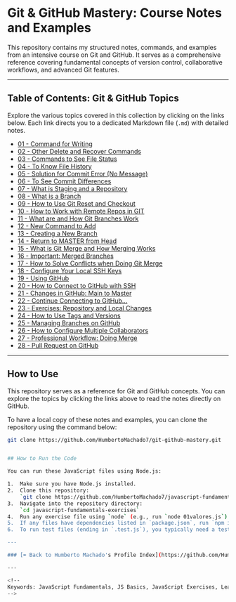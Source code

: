 # Git & GitHub Mastery: Course Notes and Examples

This repository contains my structured notes, commands, and examples from an intensive course on Git and GitHub. It serves as a comprehensive reference covering fundamental concepts of version control, collaborative workflows, and advanced Git features.

---

## Table of Contents: Git & GitHub Topics

Explore the various topics covered in this collection by clicking on the links below. Each link directs you to a dedicated Markdown file (`.md`) with detailed notes.

*   [01 - Command for Writing](./01-command-for-writing.md)
*   [02 - Other Delete and Recover Commands](./02-other-delete-recover-commands.md)
*   [03 - Commands to See File Status](./03-commands-to-see-file-status.md)
*   [04 - To Know File History](./04-to-know-file-history.md)
*   [05 - Solution for Commit Error (No Message)](./05-solution-commit-error-no-message.md)
*   [06 - To See Commit Differences](./06-to-see-commit-differences.md)
*   [07 - What is Staging and a Repository](./07-what-is-staging-and-repository.md)
*   [08 - What is a Branch](./08-what-is-branch.md)
*   [09 - How to Use Git Reset and Checkout](./09-how-to-use-git-reset-and-checkout.md)
*   [10 - How to Work with Remote Repos in GIT](./10-how-to-work-with-remote-repos-git.md)
*   [11 - What are and How Git Branches Work](./11-what-are-and-how-git-branches-work.md)
*   [12 - New Command to Add](./12-new-command-to-add.md)
*   [13 - Creating a New Branch](./13-creating-a-new-branch.md)
*   [14 - Return to MASTER from Head](./14-return-to-master-from-head.md) <!-- Note: 'master' is an old branch name, usually 'main' now. -->
*   [15 - What is Git Merge and How Merging Works](./15-what-is-git-merge-and-how-merging-works.md)
*   [16 - Important: Merged Branches](./16-important-merged-branches.md)
*   [17 - How to Solve Conflicts when Doing Git Merge](./17-how-to-solve-conflicts-git-merge.md)
*   [18 - Configure Your Local SSH Keys](./18-configure-your-local-ssh-keys.md)
*   [19 - Using GitHub](./19-using-github.md)
*   [20 - How to Connect to GitHub with SSH](./20-how-to-connect-to-github-with-ssh.md)
*   [21 - Changes in GitHub: Main to Master](./21-changes-in-github-main-to-master.md) <!-- Note: Appears to cover the main/master change. -->
*   [22 - Continue Connecting to GitHub...](./22-continue-connecting-to-github.md)
*   [23 - Exercises: Repository and Local Changes](./23-exercises-repository-local-changes.md) <!-- Title approximated -->
*   [24 - How to Use Tags and Versions](./24-how-to-use-tags-and-versions.md)
*   [25 - Managing Branches on GitHub](./25-managing-branches-on-github.md)
*   [26 - How to Configure Multiple Collaborators](./26-how-to-configure-multiple-collaborators.md)
*   [27 - Professional Workflow: Doing Merge](./27-professional-workflow-doing-merge.md) <!-- Title approximated -->
*   [28 - Pull Request on GitHub](./28-pull-request-on-github.md)

---

## How to Use

This repository serves as a reference for Git and GitHub concepts. You can explore the topics by clicking the links above to read the notes directly on GitHub.

To have a local copy of these notes and examples, you can clone the repository using the command below:

```bash
git clone https://github.com/HumbertoMachado7/git-github-mastery.git


## How to Run the Code

You can run these JavaScript files using Node.js:

1.  Make sure you have Node.js installed.
2.  Clone this repository:
    `git clone https://github.com/HumbertoMachado7/javascript-fundamentals-exercises.git`
3.  Navigate into the repository directory:
    `cd javascript-fundamentals-exercises`
4.  Run any exercise file using `node` (e.g., run `node 01valores.js`). For files that might require a web browser environment, you'd need to adapt (or mention it in the README).
5.  If any files have dependencies listed in `package.json`, run `npm install` first.
6.  To run test files (ending in `.test.js`), you typically need a test runner like Jest or Mocha and a command like `npm test` (if configured in `package.json`).

---

### [⬅️ Back to Humberto Machado's Profile Index](https://github.com/HumbertoMachado7)

---

<!--
Keywords: JavaScript Fundamentals, JS Basics, JavaScript Exercises, Learning JavaScript, Code Examples, Platzi Course, Programming Basics, Data Types, Variables, Functions, Scope, Hoisting, Coercion, Truthy Falsy, Operators, Conditionals, Loops, Arrays, Objects, Constructor Functions, Array Methods, Node.js
-->
